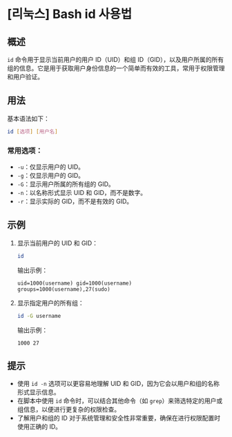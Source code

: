 # [리눅스] Bash id 사용법

## 概述
`id` 命令用于显示当前用户的用户 ID（UID）和组 ID（GID），以及用户所属的所有组的信息。它是用于获取用户身份信息的一个简单而有效的工具，常用于权限管理和用户验证。

## 用法
基本语法如下：
```bash
id [选项] [用户名]
```
### 常用选项：
- `-u`：仅显示用户的 UID。
- `-g`：仅显示用户的 GID。
- `-G`：显示用户所属的所有组的 GID。
- `-n`：以名称形式显示 UID 和 GID，而不是数字。
- `-r`：显示实际的 GID，而不是有效的 GID。

## 示例
1. 显示当前用户的 UID 和 GID：
   ```bash
   id
   ```
   输出示例：
   ```
   uid=1000(username) gid=1000(username) groups=1000(username),27(sudo)
   ```

2. 显示指定用户的所有组：
   ```bash
   id -G username
   ```
   输出示例：
   ```
   1000 27
   ```

## 提示
- 使用 `id -n` 选项可以更容易地理解 UID 和 GID，因为它会以用户和组的名称形式显示信息。
- 在脚本中使用 `id` 命令时，可以结合其他命令（如 `grep`）来筛选特定的用户或组信息，以便进行更复杂的权限检查。
- 了解用户和组的 ID 对于系统管理和安全性非常重要，确保在进行权限配置时使用正确的 ID。